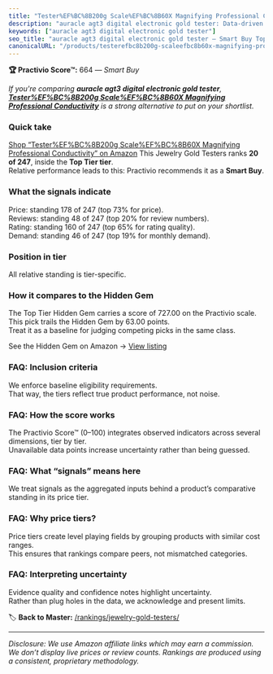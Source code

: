 ```yaml
---
title: "Tester%EF%BC%8B200g Scale%EF%BC%8B60X Magnifying Professional Conductivity"
description: "auracle agt3 digital electronic gold tester: Data-driven within Top Tier ranking using the Practivio Score™. Positioned by quality, value, demand, findability,…"
keywords: ["auracle agt3 digital electronic gold tester"]
seo_title: "auracle agt3 digital electronic gold tester — Smart Buy Top Tier (2025)"
canonicalURL: "/products/testerefbc8b200g-scaleefbc8b60x-magnifying-professional-conductivity-B0B1HLJR57/"
---
```


**🏆 Practivio Score™:** 664 — _Smart Buy_


*If you're comparing **auracle agt3 digital electronic gold tester**, **[Tester%EF%BC%8B200g Scale%EF%BC%8B60X Magnifying Professional Conductivity](https://www.amazon.com/dp/B0B1HLJR57?tag=practivio-20)** is a strong alternative to put on your shortlist.*
### Quick take
[Shop “Tester%EF%BC%8B200g Scale%EF%BC%8B60X Magnifying Professional Conductivity” on Amazon](https://www.amazon.com/dp/B0B1HLJR57?tag=practivio-20)
This Jewelry Gold Testers ranks **20 of 247**, inside the **Top Tier tier**.  
Relative performance leads to this: Practivio recommends it as a **Smart Buy**.

### What the signals indicate
Price: standing 178 of 247 (top 73% for price).  
Reviews: standing 48 of 247 (top 20% for review numbers).  
Rating: standing 160 of 247 (top 65% for rating quality).  
Demand: standing 46 of 247 (top 19% for monthly demand).

### Position in tier
All relative standing is tier-specific.

### How it compares to the Hidden Gem
The Top Tier Hidden Gem carries a score of 727.00 on the Practivio scale.  
This pick trails the Hidden Gem by 63.00 points.  
Treat it as a baseline for judging competing picks in the same class.  

See the Hidden Gem on Amazon → [View listing](https://www.amazon.com/dp/B0814HF9DV?tag=practivio-20)

### FAQ: Inclusion criteria
We enforce baseline eligibility requirements.  
That way, the tiers reflect true product performance, not noise.

### FAQ: How the score works
The Practivio Score™ (0–100) integrates observed indicators across several dimensions, tier by tier.  
Unavailable data points increase uncertainty rather than being guessed.

### FAQ: What “signals” means here
We treat signals as the aggregated inputs behind a product’s comparative standing in its price tier.

### FAQ: Why price tiers?
Price tiers create level playing fields by grouping products with similar cost ranges.  
This ensures that rankings compare peers, not mismatched categories.

### FAQ: Interpreting uncertainty
Evidence quality and confidence notes highlight uncertainty.  
Rather than plug holes in the data, we acknowledge and present limits.


🏷️ **Back to Master:** [/rankings/jewelry-gold-testers/](/rankings/jewelry-gold-testers/)

---
_Disclosure: We use Amazon affiliate links which may earn a commission. We don’t display live prices or review counts. Rankings are produced using a consistent, proprietary methodology._
